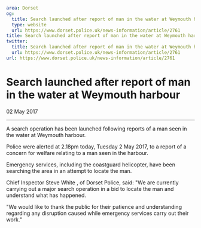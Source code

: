 ```yaml
area: Dorset
og:
  title: Search launched after report of man in the water at Weymouth harbour
  type: website
  url: https://www.dorset.police.uk/news-information/article/2761
title: Search launched after report of man in the water at Weymouth harbour |
twitter:
  title: Search launched after report of man in the water at Weymouth harbour
  url: https://www.dorset.police.uk/news-information/article/2761
url: https://www.dorset.police.uk/news-information/article/2761
```

# Search launched after report of man in the water at Weymouth harbour

02 May 2017

* * *

A search operation has been launched following reports of a man seen in the water at Weymouth harbour.

Police were alerted at 2.18pm today, Tuesday 2 May 2017, to a report of a concern for welfare relating to a man seen in the harbour.

Emergency services, including the coastguard helicopter, have been searching the area in an attempt to locate the man.

Chief Inspector Steve White , of Dorset Police, said: "We are currently carrying out a major search operation in a bid to locate the man and understand what has happened.

"We would like to thank the public for their patience and understanding regarding any disruption caused while emergency services carry out their work."
